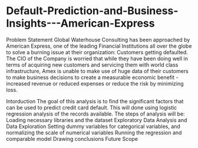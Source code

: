 # Default-Prediction-and-Business-Insights---American-Express

Problem Statement
Global Waterhouse Consulting has been approached by American Express, one of the leading Financial Institutions all over the globe to solve a burning issue at their organization: Customers getting defaulted. The CIO of the Company is worried that while they have been doing well in terms of acquiring new customers and servicing them with world class infrastructure, Amex is unable to make use of huge data of their customers to make business decisions to create a measurable economic benefit - increased revenue or reduced expenses or reduce the risk by minimizing loss.

Intorduction
The goal of this analysis is to find the significant factors that can be used to predict credit card default. This will done using logistic regression analysis of the records available. The steps of analysis will be:
Loading necessary libraries and the dataset
Exploratory Data Analysis and Data Exploration
Setting dummy variables for categorical variables, and normalizing the scale of numerical variables
Running the regression and comparable model
Drawing conclusions
Future Scope
